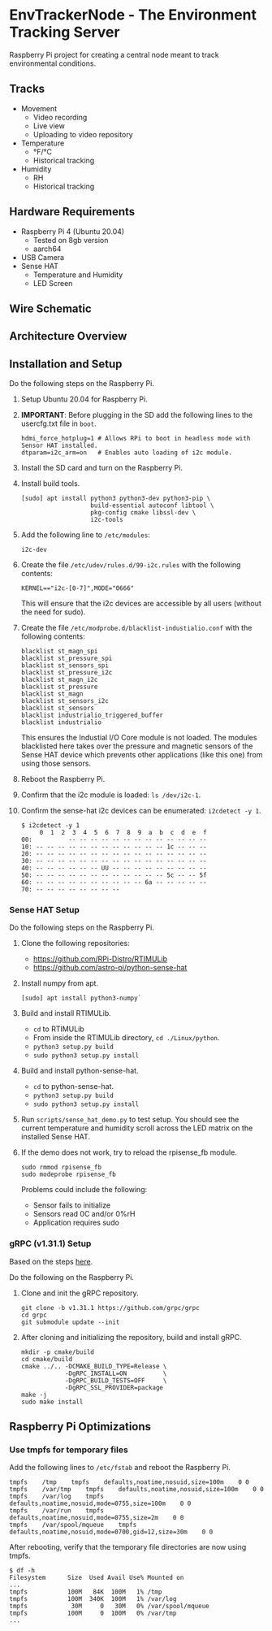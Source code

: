 # EnvTrackerNode - The Environment Tracking Server

Raspberry Pi project for creating a central node meant to track environmental conditions.

## Tracks
- Movement
  - Video recording
  - Live view
  - Uploading to video repository
- Temperature
  - °F/°C
  - Historical tracking
- Humidity
  - RH
  - Historical tracking

## Hardware Requirements
- Raspberry Pi 4 (Ubuntu 20.04)
  - Tested on 8gb version
  - aarch64
- USB Camera
- Sense HAT
  - Temperature and Humidity
  - LED Screen

## Wire Schematic

## Architecture Overview

## Installation and Setup
Do the following steps on the Raspberry Pi.
1) Setup Ubuntu 20.04 for Raspberry Pi.
2) **IMPORTANT**: Before plugging in the SD add the following lines to the
   usercfg.txt file in `boot`.

   ```
   hdmi_force_hotplug=1 # Allows RPi to boot in headless mode with Sensor HAT installed.
   dtparam=i2c_arm=on   # Enables auto loading of i2c module.
   ```

3) Install the SD card and turn on the Raspberry Pi.
3) Install build tools.

   ```
   [sudo] apt install python3 python3-dev python3-pip \
                      build-essential autoconf libtool \
                      pkg-config cmake libssl-dev \
                      i2c-tools
   ```

4) Add the following line to `/etc/modules`:

   ```
   i2c-dev
   ```

5) Create the file `/etc/udev/rules.d/99-i2c.rules` with the following contents:

   ```
   KERNEL=="i2c-[0-7]",MODE="0666"
   ```

   This will ensure that the i2c devices are accessible by all users (without
   the need for sudo).

7) Create the file `/etc/modprobe.d/blacklist-industialio.conf` with the
   following contents:

   ```
   blacklist st_magn_spi
   blacklist st_pressure_spi
   blacklist st_sensors_spi
   blacklist st_pressure_i2c
   blacklist st_magn_i2c
   blacklist st_pressure
   blacklist st_magn
   blacklist st_sensors_i2c
   blacklist st_sensors
   blacklist industrialio_triggered_buffer
   blacklist industrialio
   ```

   This ensures the Industial I/O Core module is not loaded. The modules
   blacklisted here takes over the pressure and magnetic sensors of the Sense
   HAT device which prevents other applications (like this one) from using those
   sensors.

8) Reboot the Raspberry Pi.
9) Confirm that the i2c module is loaded: `ls /dev/i2c-1`.
10) Confirm the sense-hat i2c devices can be enumerated: `i2cdetect -y 1`.

    ```
    $ i2cdetect -y 1
         0  1  2  3  4  5  6  7  8  9  a  b  c  d  e  f
    00:          -- -- -- -- -- -- -- -- -- -- -- -- --
    10: -- -- -- -- -- -- -- -- -- -- -- -- 1c -- -- --
    20: -- -- -- -- -- -- -- -- -- -- -- -- -- -- -- --
    30: -- -- -- -- -- -- -- -- -- -- -- -- -- -- -- --
    40: -- -- -- -- -- -- UU -- -- -- -- -- -- -- -- --
    50: -- -- -- -- -- -- -- -- -- -- -- -- 5c -- -- 5f
    60: -- -- -- -- -- -- -- -- -- -- 6a -- -- -- -- --
    70: -- -- -- -- -- -- -- --
    ```

### Sense HAT Setup
Do the following steps on the Raspberry Pi.
1) Clone the following repositories:
   - https://github.com/RPi-Distro/RTIMULib
   - https://github.com/astro-pi/python-sense-hat
2) Install numpy from apt.

   ```
   [sudo] apt install python3-numpy`
   ```

3) Build and install RTIMULib.
   - `cd` to RTIMULib
   - From inside the RTIMULib directory, `cd ./Linux/python`.
   - `python3 setup.py build`
   - `sudo python3 setup.py install`
4) Build and install python-sense-hat.
   - `cd` to python-sense-hat.
   - `python3 setup.py build`
   - `sudo python3 setup.py install`
5) Run `scripts/sense_hat_demo.py` to test setup. You should see the current
   temperature and humidity scroll across the LED matrix on the installed Sense
   HAT.
6) If the demo does not work, try to reload the rpisense_fb module.

   ```
   sudo rmmod rpisense_fb
   sudo modeprobe rpisense_fb
   ```

   Problems could include the following:
   - Sensor fails to initialize
   - Sensors read 0C and/or 0%rH
   - Application requires sudo


### gRPC (v1.31.1) Setup
Based on the steps [here](https://github.com/grpc/grpc/blob/master/BUILDING.md).

Do the following on the Raspberry Pi.

1) Clone and init the gRPC repository.

   ```
   git clone -b v1.31.1 https://github.com/grpc/grpc
   cd grpc
   git submodule update --init
   ```

2) After cloning and initializing the repository, build and install gRPC.

   ```
   mkdir -p cmake/build
   cd cmake/build
   cmake ../.. -DCMAKE_BUILD_TYPE=Release \
               -DgRPC_INSTALL=ON          \
               -DgRPC_BUILD_TESTS=OFF     \
               -DgRPC_SSL_PROVIDER=package
   make -j
   sudo make install
   ```

<!---
## Cross Compilation on Ubuntu 20.04 (x86_64) to RPi Ubuntu 20.04 (aarch64)
This section describes the steps necessary to build the C++ code in an Ubuntu
20.04 (x86_64) environment.

On the main/host machine (Ubuntu 20.04 - x86_64), install the following
dependencies.

```
[sudo] apt install gcc-aarch64-linux-gnu g++-aarch64-linux-gnu
```

From the grpc repository:

```
mkdir -p cmake/rpi_build
cd cmake/rpi_build
cmake ../.. -DCMAKE_TOOLCHAIN_FILE=/home/jpai/Documents/EnvTrackerNode/toolchain/ubuntu_rpi_aarch64_toolchain.cmake \
            -DCMAKE_BUILD_TYPE=Release \
            -DCMAKE_INSTALL_PREFIX=/home/jpai/grpc_aarch64/grpc_install
make -j2
make install
```
--->

## Raspberry Pi Optimizations
### Use tmpfs for temporary files
Add the following lines to `/etc/fstab` and reboot the Raspberry Pi.

```
tmpfs    /tmp    tmpfs    defaults,noatime,nosuid,size=100m    0 0
tmpfs    /var/tmp    tmpfs    defaults,noatime,nosuid,size=100m    0 0
tmpfs    /var/log    tmpfs    defaults,noatime,nosuid,mode=0755,size=100m    0 0
tmpfs    /var/run    tmpfs    defaults,noatime,nosuid,mode=0755,size=2m    0 0
tmpfs    /var/spool/mqueue    tmpfs    defaults,noatime,nosuid,mode=0700,gid=12,size=30m    0 0
```

After rebooting, verify that the temporary file directories are now using tmpfs.

```
$ df -h
Filesystem      Size  Used Avail Use% Mounted on
...
tmpfs           100M   84K  100M   1% /tmp
tmpfs           100M  340K  100M   1% /var/log
tmpfs            30M     0   30M   0% /var/spool/mqueue
tmpfs           100M     0  100M   0% /var/tmp
...
```
